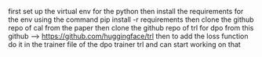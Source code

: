 first set up the virtual env for the python
then install the requirements for the env using the command pip install -r requirements
then clone the github repo of cal from the paper
then clone the github repo of trl for dpo from this github --> https://github.com/huggingface/trl
then to add the loss function do it in the trainer file of the dpo trainer trl and can start working on that 

